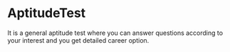 # AptitudeTest
It is a general aptitude test where you can answer questions according to your interest and you get detailed career option.
